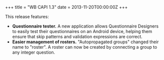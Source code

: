 +++
title = "WB CAPI 1.3"
date = 2013-11-20T00:00:00Z
+++

This release features:

-   **Questionnaire tester.** A new application allows Questionnaire
    Designers to easily test their questionnaires on an Android device,
    helping them ensure that skip patterns and validation expressions
    are correct.
-   **Easier management of rosters.** "Autopropagated groups" changed
    their name to "roster". A roster can now be created by connecting a
    group to any integer question.